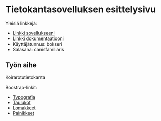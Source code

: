 # Tietokantasovelluksen esittelysivu

Yleisiä linkkejä:

* [Linkki sovellukseeni](https://annettek.users.cs.helsinki.fi/tsohameininki)
* [Linkki dokumentaatiooni](https://www.github.com/annettekemppi/Tsoha-Bootstrap/tree/master/doc/Dokumentaatio.pdf)
* Käyttäjätunnus: bokseri
* Salasana: canisfamiliaris

## Työn aihe

Koirarotutietokanta

Boostrap-linkit:
* [Typografia](http://getbootstrap.com/css/#type)
* [Taulukot](http://getbootstrap.com/css/#tables)
* [Lomakkeet](http://getbootstrap.com/css/#forms)
* [Painikkeet](http://getbootstrap.com/css/#buttons)
